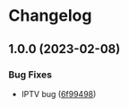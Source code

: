 # Changelog

## 1.0.0 (2023-02-08)


### Bug Fixes

* IPTV bug ([6f99498](https://github.com/sohel2020/iptv/commit/6f9949864c79914a11f70aaf7d3ea08413d927e3))
